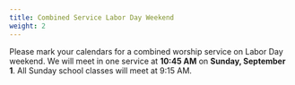 ```yaml
---
title: Combined Service Labor Day Weekend
weight: 2
---
```


Please mark your calendars for a combined worship service on Labor Day weekend. We will meet in one service at **10:45 AM** on **Sunday, September 1**. All Sunday school classes will meet at 9:15 AM.